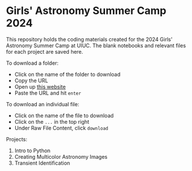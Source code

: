 # Girls' Astronomy Summer Camp 2024
This repository holds the coding materials created for the 2024 Girls' Astronomy Summer Camp at UIUC. The blank notebooks and relevant files for each project are saved here.

To download a folder:
- Click on the name of the folder to download
- Copy the URL 
- Open up [this website](https://download-directory.github.io)
- Paste the URL and hit `enter`

To download an individual file:
- Click on the name of the file to download
- Click on the `...` in the top right
- Under Raw File Content, click `download`

Projects:
1. Intro to Python
2. Creating Multicolor Astronomy Images
3. Transient Identification
